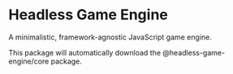 # Headless Game Engine

A minimalistic, framework-agnostic JavaScript game engine.

This package will automatically download the @headless-game-engine/core package.
